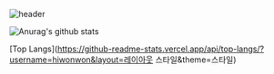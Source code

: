 ![header](https://capsule-render.vercel.app/api?type=cylinder&color=auto&height=300&section=header&text=hiwonwon&fontSize=90)

![Anurag's github stats](https://github-readme-stats.vercel.app/api?username=hiwonwon)

[Top Langs](https://github-readme-stats.vercel.app/api/top-langs/?username=hiwonwon&layout=레이아웃 스타일&theme=스타일)
